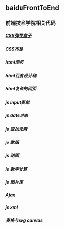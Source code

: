 baiduFrontToEnd
-------
### 前端技术学院相关代码

##### [CSS弹性盒子](https://haiyefeng.github.io/baiduFrontToEnd/弹性盒子/design.html)

##### CSS布局

##### html简历

##### html百度设计稿

##### html复杂的网页

##### js input表单

##### js date对象

##### js 查找元素

##### js 数组

##### js 动画

##### js 数字计算

##### js 图片库

##### Ajax

##### js xml

##### 表格与svg canvas
